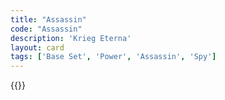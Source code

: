 ```yaml
---
title: "Assassin"
code: "Assassin"
description: 'Krieg Eterna'
layout: card
tags: ['Base Set', 'Power', 'Assassin', 'Spy']
---
```

{{<card-detail-page title="Assassin" />}}